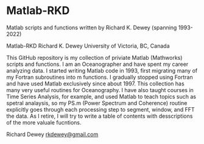 # Matlab-RKD
Matlab scripts and functions written by Richard K. Dewey (spanning 1993-2022)

Matlab-RKD
Richard K. Dewey
University of Victoria,
BC, Canada

This GitHub repository is my collection of priviate Matlab (Mathworks) scripts and functions.
I am an Oceanographer and have spent my career analyzing data.
I started writing Matlab code in 1993, first migrating many of my Fortran subroutines into m functions.
I gradually stopped using Fortran and have used Matlab exclusively since about 1997.
This collection has many very useful routines for Oceanography.
I have also taught courses in Time Series Analysis, for example, and used Matlab to teach topics such as spetral analaysis, 
so my PS.m (Power Spectrum and Coherence) routine explicitly goes through each processing step to segment, window, and FFT the data.
As I retire, I will try to write a table of contents with desscriptions of the more valuale fucntions.

Richard Dewey
rkdewey@gmail.com
